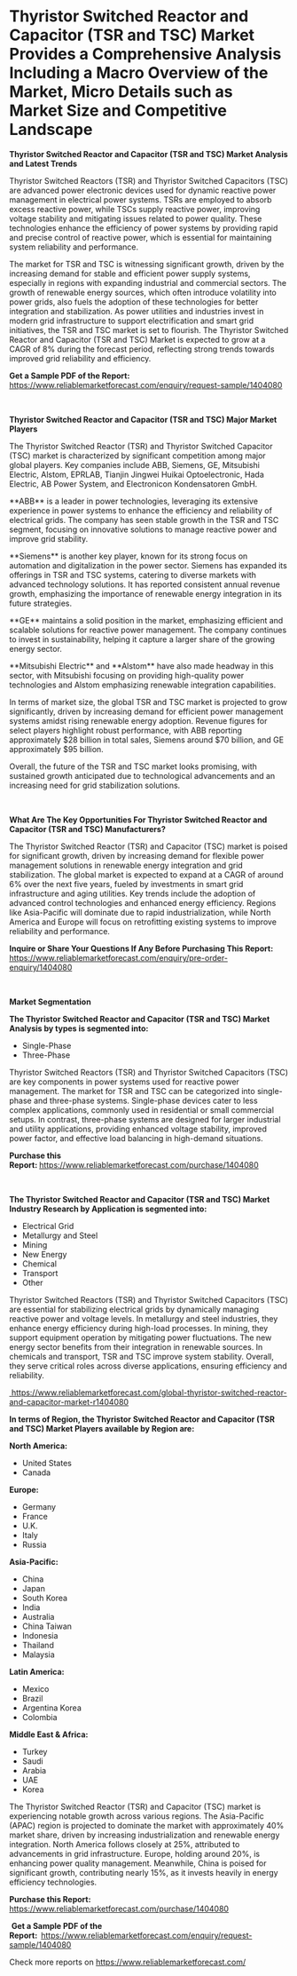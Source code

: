 <p><h1>Thyristor Switched Reactor and Capacitor (TSR and TSC) Market Provides a Comprehensive Analysis Including a Macro Overview of the Market, Micro Details such as Market Size and Competitive Landscape</h1></p><p><strong>Thyristor Switched Reactor and Capacitor (TSR and TSC) Market Analysis and Latest Trends</strong></p>
<p><p>Thyristor Switched Reactors (TSR) and Thyristor Switched Capacitors (TSC) are advanced power electronic devices used for dynamic reactive power management in electrical power systems. TSRs are employed to absorb excess reactive power, while TSCs supply reactive power, improving voltage stability and mitigating issues related to power quality. These technologies enhance the efficiency of power systems by providing rapid and precise control of reactive power, which is essential for maintaining system reliability and performance.</p><p>The market for TSR and TSC is witnessing significant growth, driven by the increasing demand for stable and efficient power supply systems, especially in regions with expanding industrial and commercial sectors. The growth of renewable energy sources, which often introduce volatility into power grids, also fuels the adoption of these technologies for better integration and stabilization. As power utilities and industries invest in modern grid infrastructure to support electrification and smart grid initiatives, the TSR and TSC market is set to flourish. The Thyristor Switched Reactor and Capacitor (TSR and TSC) Market is expected to grow at a CAGR of 8% during the forecast period, reflecting strong trends towards improved grid reliability and efficiency.</p></p>
<p><strong>Get a Sample PDF of the Report:&nbsp;</strong> <a href="https://www.reliablemarketforecast.com/enquiry/request-sample/1404080?utm_campaign=1875&utm_medium=2&utm_source=Github&utm_content=ia&utm_term=13012025&utm_id=thyristor-switched-reactor-and-capacitor-tsr-and-tsc">https://www.reliablemarketforecast.com/enquiry/request-sample/1404080</a></p>
<p>&nbsp;</p>
<p><strong>Thyristor Switched Reactor and Capacitor (TSR and TSC) Major Market Players</strong></p>
<p><p>The Thyristor Switched Reactor (TSR) and Thyristor Switched Capacitor (TSC) market is characterized by significant competition among major global players. Key companies include ABB, Siemens, GE, Mitsubishi Electric, Alstom, EPRLAB, Tianjin Jingwei Huikai Optoelectronic, Hada Electric, AB Power System, and Electronicon Kondensatoren GmbH. </p><p>**ABB** is a leader in power technologies, leveraging its extensive experience in power systems to enhance the efficiency and reliability of electrical grids. The company has seen stable growth in the TSR and TSC segment, focusing on innovative solutions to manage reactive power and improve grid stability. </p><p>**Siemens** is another key player, known for its strong focus on automation and digitalization in the power sector. Siemens has expanded its offerings in TSR and TSC systems, catering to diverse markets with advanced technology solutions. It has reported consistent annual revenue growth, emphasizing the importance of renewable energy integration in its future strategies.</p><p>**GE** maintains a solid position in the market, emphasizing efficient and scalable solutions for reactive power management. The company continues to invest in sustainability, helping it capture a larger share of the growing energy sector.</p><p>**Mitsubishi Electric** and **Alstom** have also made headway in this sector, with Mitsubishi focusing on providing high-quality power technologies and Alstom emphasizing renewable integration capabilities. </p><p>In terms of market size, the global TSR and TSC market is projected to grow significantly, driven by increasing demand for efficient power management systems amidst rising renewable energy adoption. Revenue figures for select players highlight robust performance, with ABB reporting approximately $28 billion in total sales, Siemens around $70 billion, and GE approximately $95 billion. </p><p>Overall, the future of the TSR and TSC market looks promising, with sustained growth anticipated due to technological advancements and an increasing need for grid stabilization solutions.</p></p>
<p>&nbsp;</p>
<p><strong>What Are The Key Opportunities For Thyristor Switched Reactor and Capacitor (TSR and TSC) Manufacturers?</strong></p>
<p><p>The Thyristor Switched Reactor (TSR) and Capacitor (TSC) market is poised for significant growth, driven by increasing demand for flexible power management solutions in renewable energy integration and grid stabilization. The global market is expected to expand at a CAGR of around 6% over the next five years, fueled by investments in smart grid infrastructure and aging utilities. Key trends include the adoption of advanced control technologies and enhanced energy efficiency. Regions like Asia-Pacific will dominate due to rapid industrialization, while North America and Europe will focus on retrofitting existing systems to improve reliability and performance.</p></p>
<p><strong>Inquire or Share Your Questions If Any Before Purchasing This Report:</strong> <a href="https://www.reliablemarketforecast.com/enquiry/pre-order-enquiry/1404080?utm_campaign=1875&utm_medium=2&utm_source=Github&utm_content=ia&utm_term=13012025&utm_id=thyristor-switched-reactor-and-capacitor-tsr-and-tsc">https://www.reliablemarketforecast.com/enquiry/pre-order-enquiry/1404080</a></p>
<p>&nbsp;</p>
<p><strong>Market Segmentation</strong></p>
<p><strong>The Thyristor Switched Reactor and Capacitor (TSR and TSC) Market Analysis by types is segmented into:</strong></p>
<p><ul><li>Single-Phase</li><li>Three-Phase</li></ul></p>
<p><p>Thyristor Switched Reactors (TSR) and Thyristor Switched Capacitors (TSC) are key components in power systems used for reactive power management. The market for TSR and TSC can be categorized into single-phase and three-phase systems. Single-phase devices cater to less complex applications, commonly used in residential or small commercial setups. In contrast, three-phase systems are designed for larger industrial and utility applications, providing enhanced voltage stability, improved power factor, and effective load balancing in high-demand situations.</p></p>
<p><strong>Purchase this Report:&nbsp;</strong><a href="https://www.reliablemarketforecast.com/purchase/1404080?utm_campaign=1875&utm_medium=2&utm_source=Github&utm_content=ia&utm_term=13012025&utm_id=thyristor-switched-reactor-and-capacitor-tsr-and-tsc">https://www.reliablemarketforecast.com/purchase/1404080</a></p>
<p>&nbsp;</p>
<p><strong>The Thyristor Switched Reactor and Capacitor (TSR and TSC) Market Industry Research by Application is segmented into:</strong></p>
<p><ul><li>Electrical Grid</li><li>Metallurgy and Steel</li><li>Mining</li><li>New Energy</li><li>Chemical</li><li>Transport</li><li>Other</li></ul></p>
<p><p>Thyristor Switched Reactors (TSR) and Thyristor Switched Capacitors (TSC) are essential for stabilizing electrical grids by dynamically managing reactive power and voltage levels. In metallurgy and steel industries, they enhance energy efficiency during high-load processes. In mining, they support equipment operation by mitigating power fluctuations. The new energy sector benefits from their integration in renewable sources. In chemicals and transport, TSR and TSC improve system stability. Overall, they serve critical roles across diverse applications, ensuring efficiency and reliability.</p></p>
<p><a href="https://www.reliablemarketforecast.com/global-thyristor-switched-reactor-and-capacitor-market-r1404080?utm_campaign=1875&utm_medium=2&utm_source=Github&utm_content=ia&utm_term=13012025&utm_id=thyristor-switched-reactor-and-capacitor-tsr-and-tsc">&nbsp;https://www.reliablemarketforecast.com/global-thyristor-switched-reactor-and-capacitor-market-r1404080</a></p>
<p><strong>In terms of Region, the Thyristor Switched Reactor and Capacitor (TSR and TSC) Market Players available by Region are:</strong></p>
<p>
    <p> <strong> North America: </strong>
        <ul>
            <li>United States</li>
            <li>Canada</li>
        </ul>
        </p> 
    <p> <strong> Europe: </strong>
        <ul>
            <li>Germany</li>
            <li>France</li>
            <li>U.K.</li>
            <li>Italy</li>
            <li>Russia</li>
        </ul>
        </p> 
    <p> <strong> Asia-Pacific: </strong>
        <ul>
            <li>China</li>
            <li>Japan</li>
            <li>South Korea</li>
            <li>India</li>
            <li>Australia</li>
            <li>China Taiwan</li>
            <li>Indonesia</li>
            <li>Thailand</li>
            <li>Malaysia</li>
        </ul>
        </p> 
    <p> <strong> Latin America: </strong>
        <ul>
            <li>Mexico</li>
            <li>Brazil</li>
            <li>Argentina Korea</li>
            <li>Colombia</li>
        </ul>
        </p> 
    <p> <strong> Middle East & Africa: </strong>
        <ul>
            <li>Turkey</li>
            <li>Saudi</li>
            <li>Arabia</li>
            <li>UAE</li>
            <li>Korea</li>
        </ul>
    </p>
    </p>
<p><p>The Thyristor Switched Reactor (TSR) and Capacitor (TSC) market is experiencing notable growth across various regions. The Asia-Pacific (APAC) region is projected to dominate the market with approximately 40% market share, driven by increasing industrialization and renewable energy integration. North America follows closely at 25%, attributed to advancements in grid infrastructure. Europe, holding around 20%, is enhancing power quality management. Meanwhile, China is poised for significant growth, contributing nearly 15%, as it invests heavily in energy efficiency technologies.</p></p>
<p><strong>Purchase this Report: </strong><a href="https://www.reliablemarketforecast.com/purchase/1404080?utm_campaign=1875&utm_medium=2&utm_source=Github&utm_content=ia&utm_term=13012025&utm_id=thyristor-switched-reactor-and-capacitor-tsr-and-tsc">https://www.reliablemarketforecast.com/purchase/1404080</a></p>
<p>&nbsp;<strong>Get a Sample PDF of the Report:&nbsp;&nbsp;</strong><a href="https://www.reliablemarketforecast.com/enquiry/request-sample/1404080?utm_campaign=1875&utm_medium=2&utm_source=Github&utm_content=ia&utm_term=13012025&utm_id=thyristor-switched-reactor-and-capacitor-tsr-and-tsc">https://www.reliablemarketforecast.com/enquiry/request-sample/1404080</a></p>
<p><strong></strong></p>
<p>Check more reports on <a href="https://www.reliablemarketforecast.com/?utm_campaign=1875&utm_medium=2&utm_source=Github&utm_content=ia&utm_term=13012025&utm_id=thyristor-switched-reactor-and-capacitor-tsr-and-tsc">https://www.reliablemarketforecast.com/</a></p>